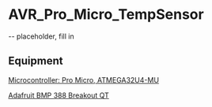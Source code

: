 # AVR_Pro_Micro_TempSensor
-- placeholder, fill in 

## Equipment 
[Microcontroller: Pro Micro, ATMEGA32U4-MU](https://ww1.microchip.com/downloads/en/devicedoc/atmel-7766-8-bit-avr-atmega16u4-32u4_datasheet.pdf)

[Adafruit BMP 388 Breakout QT](https://cdn-learn.adafruit.com/downloads/pdf/adafruit-bmp388-bmp390-bmp3xx.pdf)